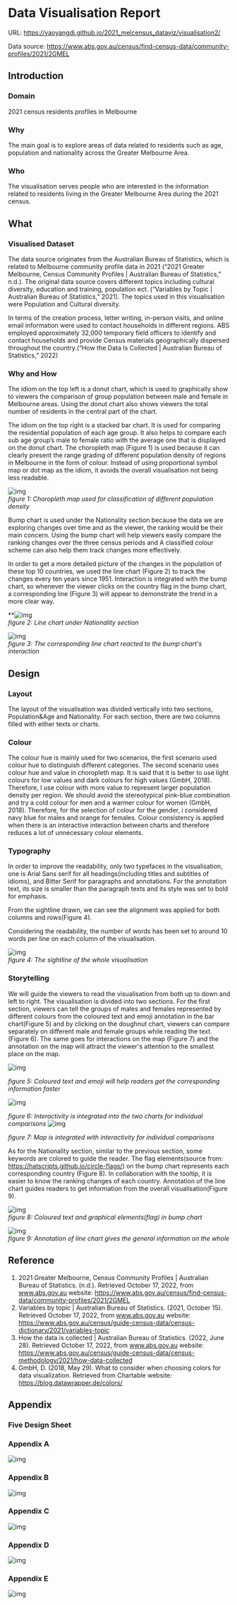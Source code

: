 # Data Visualisation Report

URL: https://yaoyangdi.github.io/2021_melcensus_dataviz/visualisation2/

Data source: https://www.abs.gov.au/census/find-census-data/community-profiles/2021/2GMEL

## Introduction

### Domain

2021 census residents profiles in Melbourne

### Why

The main goal is to explore areas of data related to residents such as age, population and nationality across the Greater Melbourne Area.

### Who

The visualisation serves people who are interested in the information related to residents living in the Greater Melbourne Area during the 2021 census.

## What

### Visualised Dataset

The data source originates from the Australian Bureau of Statistics, which is related to Melbourne community profile data in 2021 (“2021 Greater Melbourne, Census Community Profiles | Australian Bureau of Statistics,” n.d.). The original data source covers different topics including cultural diversity, education and training, population ect. (“Variables by Topic | Australian Bureau of Statistics,” 2021). The topics used in this visualisation were Population and Cultural diversity.

In terms of the creation process, letter writing, in-person visits, and online email information were used to contact households in different regions. ABS employed approximately 32,000 temporary field officers to identify and contact households and provide Census materials geographically dispersed throughout the country.(“How the Data Is Collected | Australian Bureau of Statistics,” 2022)

### Why and How

The idiom on the top left is a donut chart, which is used to graphically show to viewers the comparison of group population between male and female in Melbourne areas. Using the donut chart also shows viewers the total number of residents in the central part of the chart.

The idiom on the top right is a stacked bar chart. It is used for comparing the residential population of each age group. It also helps to compare each sub age group’s male to female ratio with the average one that is displayed on the donut chart.
The choropleth map (Figure 1) is used because it can clearly present the range grading of different population density of regions in Melbourne in the form of colour. Instead of using proportional symbol map or dot map as the idiom, it avoids the overall visualisation not being less readable.

![img](https://lh4.googleusercontent.com/dBDIs6l3GXSeuo6imJv8s8c6ort6LyXGxtd0gtEoSmQnqzIjun0_-QCfLF4vXt9-5TeSEqHv6HeXOyirj03SM2yVbSVrKI2K-bHq4mjzavXpVKuLUZtJkYmw_Tsr-pYWhFiOAJvxqZ-K-UoeqrDTTUvJ6W5j5CZZmHrtRKFEdcCSGwO8fGkwFkoRqTZPog)
<br>*figure 1: Choropleth map used for classification of different population density*

Bump chart is used under the Nationality section because the data we are exploring changes over time and as the viewer, the ranking would be their main concern. Using the bump chart will help viewers easily compare the ranking changes over the three census periods and A classified colour scheme can also help them track changes more effectively.

In order to get a more detailed picture of the changes in the population of these top 10 countries, we used the line chart (Figure 2) to track the changes every ten years since 1951. Interaction is integrated with the bump chart, so whenever the viewer clicks on the country flag in the bump chart, a corresponding line (Figure 3) will appear to demonstrate the trend in a more clear way.

**![img](https://lh5.googleusercontent.com/sR11UYubg6bwp42ojJtSOUzJFDuG7rIIL64la6V7btrPOz4O9EUlVs5hGBslMKVHg1zhQ2S5zP-AUdTuZCKiEAKf3DGZEFkc_Fwa_mqWOumTmur3-Tixp5-_DrbVXeMFBG_Ze_OWrzGxBCMgB12lpOqLoyUMbJxtTLiOoK8rvXy7yi6A00mcIH2U86zw3g)
<br>*figure 2: Line chart under Nationality section*

![img](https://lh4.googleusercontent.com/abl4aDvknIZ1d2x62seHzoEgJIhzF9PANfTM7EocOpa7VmlZpCpi139H3qlZybrg49vj0j5L1FuBIs8gHMb3-mn_pep9dN-wIzjvSg8H8zznnYlEY9aQh_gZecloeduqWVUh3kMQacaXbwdy8lLmTo8tma764YsR7y1uoJF6z88wdhfrVh5xzGMnVe3MoA)
<br>*figure 3: The corresponding line chart reacted to the bump chart's interaction*

## Design

### Layout

The layout of the visualisation was divided vertically into two sections, Population&Age and Nationality. For each section, there are two columns filled with either texts or charts.

### Colour

The colour hue is mainly used for two scenarios, the first scenario used colour hue to distinguish different categories. The second scenario uses colour hue and value in choropleth map. It is said that it is better to use light colours for low values and dark colours for high values (GmbH, 2018). Therefore, I use colour with more value to represent larger population density per region. 
We should avoid the stereotypical pink-blue combination and try a cold colour for men and a warmer colour for women (GmbH, 2018). Therefore, for the selection of colour for the gender, i considered navy blue for males and orange for females.
Colour consistency is applied when there is an interactive interaction between charts and therefore reduces a lot of unnecessary colour elements.

### Typography

In order to improve the readability, only two typefaces in the visualisation, one is Arial Sans serif for all headings(including titles and subtitles of idioms), and Bitter Serif for paragraphs and annotations. For the annotation text, its size is smaller than the paragraph texts and its style was set to bold for emphasis. 

From the sightline drawn, we can see the alignment was applied for both columns and rows(Figure 4).

Considering the readability, the number of words has been set to around 10 words per line on each column of the visualisation.

![img](https://lh3.googleusercontent.com/xYx1oPb_avBEuCr-7_1UrvjrBLtK_M1OUzmJieC_IG8V4IzYVSYeg9ED6VNX-ftgs84ZmM4bui86IwrVQOKdkxAXw1tL8fEDleo73Xx9KSpYOh_W-1SdusJ3HHPIQsjorX3A_1x1WkxBIx0pl3E88a3S4m-zWS35tryaAP7-10TEfg0_bzs6x-_ODl1xVw)
<br>*figure 4: The sightline of the whole visualisation*

### Storytelling

We will guide the viewers to read the visualisation from both up to down and left to right. 
The visualisation is divided into two sections. For the first section, viewers can tell the groups of males and females represented by different colours from the coloured text and emoji annotation in the bar chart(Figure 5) and by clicking on the doughnut chart, viewers can compare separately on different male and female groups while reading the text.(Figure 6). The same goes for interactions on the map (Figure 7) and the annotation on the map will attract the viewer's attention to the smallest place on the map.

![img](https://lh3.googleusercontent.com/Ntu8_fNdx8h6USfk0LR_MTZWFXGLBx8R9nplxSz3ymt0gYnLZquSz4GWqb_POTkDblodfmkYCumjRxTwySwc7mYSymZdRV9woGLjXCWERivOGBCBEx4Mny34X8TwNdzH-sAUXNDCL80qtl9Z_mUNx6S-IZtdLMjM92nL4emj33Xf5WW6gjCEPQ5BUrkXGw)

*figure 5: Coloured text and emoji will help readers get the corresponding information faster*

![img](https://lh6.googleusercontent.com/SVh1frgb5-fjcKqJxHjWHZaGAyPis-RIjRnJhPH03xJ5xFfiElKN-tuMh_hNao9hU-z1jrstOwOsXrLRwp2ntrq0bFXopXEeEmMIWnbGEaJaA4Eb2_9VMYnodQY09VD6MgjSDYski4W896sIuFQTckbeHky_0iV5yAD7H9Yd74FWAGo_TJNnRO87abM9Dw)

*figure 6: Interactivity is integrated into the two charts for individual comparisons*
![img](https://lh3.googleusercontent.com/KLWnw8jjKMOrcN7RIHLrj8pedwFAc-71LMGi-jv1ywVdVoMxAzRrmigBdmj2OAekv1W4Rip9q8PRrJNm5BA7ntk9wMTJCxy4Wfbhp-iO640Qamk_OV0cU79n5blHCZNDb0XzCXlpZoLHaLBX1ruTseF79bH8T9N_HEeZ6YZn0s3lDnGewR72ZBPFtswLPA)

*figure 7: Map is integrated with interactivity for individual comparisons*

As for the Nationality section, similar to the previous section, some keywords are colored to guide the reader. The flag elements(source from: https://hatscripts.github.io/circle-flags/) on the bump chart represents each corresponding country (Figure 8). In collaboration with the tooltip, it is easier to know the ranking changes of each country. Annotation of the line chart guides readers to get information from the overall visualisation(Figure 9).

![img](https://lh5.googleusercontent.com/ufCUinNl2wy2RlhN6HA1bYzbuhf94azUdiyoIg_5dIEwhYJ-XgZaggxdTErAhe7MlQXije5ejNUyi3xn_RGp2nwaME6CnPHDh-s0wTLMB4NBCiXw9PnjppG3RgDHnZsFfZjl9FNLUZaidW4fM9XBUNM06t07e2UVYARMnZfJB7-9vXE9QT4dXdr8lG-FvA)
<br>*figure 8: Coloured text and graphical elements(flag) in bump chart* 

![img](https://lh5.googleusercontent.com/8FcgOeUHL7ATtNna_B20fpNepr4_6CDMnxIPPXTt14LD3JO3viLqOuMgbVwMBDAR3Atnu0wfkWX90hU67YWi0VntXernziAixt9ftCYNJhEnEvh52aqET65IjxXEXX1ahH1sW5cHJpC1tsTpOfVkEgizgqJeTgUBt-noO6fZsV1e9Wv3Pn-ajTYOGGcWtA)
<br>*figure 9: Annotation of line chart gives the general information on the whole*

## Reference

1. 2021 Greater Melbourne, Census Community Profiles | Australian Bureau of Statistics. (n.d.). Retrieved October 17, 2022, from www.abs.gov.au website: https://www.abs.gov.au/census/find-census-data/community-profiles/2021/2GMEL
2. Variables by topic | Australian Bureau of Statistics. (2021, October 15). Retrieved October 17, 2022, from www.abs.gov.au website: https://www.abs.gov.au/census/guide-census-data/census-dictionary/2021/variables-topic
3. How the data is collected | Australian Bureau of Statistics. (2022, June 28). Retrieved October 17, 2022, from www.abs.gov.au website: https://www.abs.gov.au/census/guide-census-data/census-methodology/2021/how-data-collected
4. GmbH, D. (2018, May 29). What to consider when choosing colors for data visualization. Retrieved from Chartable website: https://blog.datawrapper.de/colors/
## Appendix 

### Five Design Sheet

### Appendix A

![img](https://lh4.googleusercontent.com/dBQ_nkSnWXQxInQ7LGtjSf1F9NimnoudEpLcrN1jwMg763NULsbncusY2s7kfITse2RwT6PnxelqOq5bfrpLMKh-QduwdOrXb-WrDmB4NA-NHgsBxl-O8Ko-n0VYolOVFTa44Ca5hw0LWsbo3FAh8y_kcDtVmMVBodKPA7DDbxiGJpipGkFHAmp6Fi7FLQ)

### Appendix B

![img](https://lh4.googleusercontent.com/mKIQme6PwXWUco4KczTMVhJ8EZ-GVLhKF1KvoLEqSGL8ungZL7Hjxtf2wFMJgkB6iyIjmQsrYMptY6ApID-W0vdIcWqrDdlXJRhp9LDnDPRsVaNIWhx-9ENJCnuuqwvWzptzZBcp_RLAzxEm_cvX9kKuz8ovRqKc7R0dpcNQnBh6oTGQI_4lJWTluOhXOQ)

### Appendix C

![img](https://lh6.googleusercontent.com/BNtNfDGmxk2_YU-IUKQy_u93HyQM5maQZtg3exAolDsEDEnBMfjapHc5WWXzVX3Y20UIxjB9HVb8DXXHvgprfOgXPrOALlCWrsS22LgUPCUvUP7qcAUS70H6eR7n2liqvFVZ_e1HQoVbF47qvIh1gQkjfYGCsHqHMWR0FocTJuTJdhTg6xNQGym9G0Oq3g)

### Appendix D

![img](https://lh4.googleusercontent.com/kbpdjpycTGw8_9Vld6J_VbjRIg4QKdxKOQLilsNcgKYSw-Nn0nRCBhmbU5c8npfPqtxDpJI-bBxtuBAm8fYntwiqoiIpa5e6noO1NWvav858E-m31r0CcgHupmMNSw1GNjmHlAiyVK2RX4Ttd4_gNsUwNxCLJdvL8ntwaECyY_koEd06AMlF1Q54OEh3Lg)

### Appendix E

![img](https://lh5.googleusercontent.com/c9VY_7jOESA83yCo7Mkf7mP_0u0BXngePIxKaUm5mdCXg49mPLnQX8fPGq8zwNeTr0xCfCQex3NB7Hxk4b_CXjoqIuo0Tq7aZcoWFj9lsJTXbYX3o0pzMlaxs22pzDYfYy3FYxWr7JMfVIUaF4zAJuKr5AL9yWUy9Vfj9FTsO_EJVLH4pMx7jRxdi8nNew)


